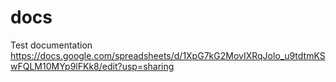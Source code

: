 # docs
Test documentation
https://docs.google.com/spreadsheets/d/1XpG7kG2MovIXRqJolo_u9tdtmKSwFQLM10MYp9lFKk8/edit?usp=sharing
